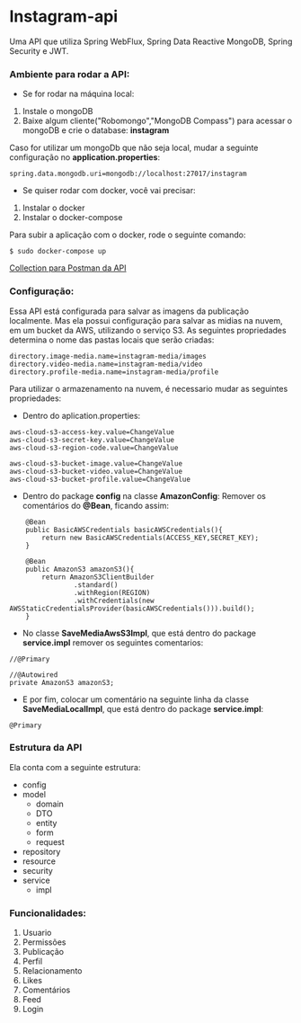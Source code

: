 # Instagram-api

Uma API que utiliza Spring WebFlux, Spring Data Reactive MongoDB, Spring Security e JWT. 
### Ambiente para rodar a API: 

- Se for rodar na máquina local: 
1. Instale o mongoDB
2. Baixe algum cliente("Robomongo","MongoDB Compass") para acessar o mongoDB e crie o database: **instagram**

Caso for utilizar um mongoDb que não seja local, mudar a seguinte configuração no **application.properties**:
```
spring.data.mongodb.uri=mongodb://localhost:27017/instagram
```

- Se quiser rodar com docker, você vai precisar: 
1. Instalar o docker
2. Instalar o docker-compose

Para subir a aplicação com o docker, rode o seguinte comando: 

```
$ sudo docker-compose up  
```
<a href="https://insta-api-collection.s3.us-east-1.amazonaws.com/Instagram-API.postman_collection.json?response-content-disposition=attachment&X-Amz-Security-Token=IQoJb3JpZ2luX2VjEE8aCXNhLWVhc3QtMSJIMEYCIQDppnjRpJbTj%2FdKSwKvFKTOiRGz3gaQeO4%2BXecuX23tygIhAL60HhHVr99oYJVK0MZIpyVG5IotCXjIJWR2BEMYW7RJKsQCCEgQABoMNDI1NDY5MzkzNjEzIgyvBgisZ7Ualo18Z5AqoQJPQO9MTIS2ehGQy7LfW2%2B0u0sEwoNTxodeBaeHSkDWyZwTB6iZ2I17mO0wvqnbsuB%2FzllJW%2F1iTkkvnb8GheDWkOQ2SA1D%2Ftudhi2TqLl3wRwWc8BS98aJ4o6eIcKaWTtAzlu1a%2Fjyv8r0c09DS34fsko%2BPn9XqilcKk9XqlVOBRs69mBG0FZ5kx6C%2Bl3YiM6Ct%2BWjrDvLgV%2BGGRaR2K0unQG%2FvB1U5V5AGbkQi6S%2B2%2FKBqT1J350KVlnVS53XNTmtSjlagPfBwCM9Z8w9yjIFcbBytLiXs%2FCk%2BmYZsE7GF7%2B7jKq2xH1y6qg5uv6qM7OWSxPkQ1xBLdyNddHgyllFwDgaRN1iocpBUb%2BNJx4F63WKoXtNcZPMggvEF%2F9%2B6U2EMPT%2BrvoFOq8C8%2FxyXQ1lPSGmpu7I%2BqmmZS%2Bims9XuC3%2By7LRkgkN9T4CRpuwRnvaqR6f5SMt744Rmj4FIlwqekdzdcX6NCuBaABR6tdO8H6pCQq102gqsqoZ%2FVBA1edYYqmSRE9z8fBcFu99bEquvDJSizRVg7UjBsFwvo0tp%2FvDsFXjQH7cO3jSX38QdjE%2BN7TAUg2g%2BB8Oupihr5emZZMuXPkaaeW%2Fn1xEXfrTXuRmoTHP6yYNCZB3zKDx3lmUZuHTgPq2xMUK3Nx0U%2Fb2VYTHErw2ytBJrMjUKdycLZvRatvXA8YX1hgybv5sFZSFq7H%2FzRiPKqdUihHXyTWhYvFuX5Pft6JUui4FtBjDOsJ0tLLnlFXwyZVgnEEkO6tFXM28TFuUJBRMoOKdDBX939BpiUgAcOyw&X-Amz-Algorithm=AWS4-HMAC-SHA256&X-Amz-Date=20200830T200525Z&X-Amz-SignedHeaders=host&X-Amz-Expires=300&X-Amz-Credential=ASIAWGD7TXLGSVEGOWXX%2F20200830%2Fus-east-1%2Fs3%2Faws4_request&X-Amz-Signature=81e8bf8e0c133421c8e096f40468e1fb23d06000c47ca8839428f9544e96e286"> Collection para Postman da API</a>

### Configuração: 

Essa API está configurada para salvar as imagens da publicação localmente. Mas ela possui configuração para salvar as midias na nuvem, em um bucket da AWS, utilizando o serviço S3.
As seguintes propriedades determina o nome das pastas locais que serão criadas:
```
directory.image-media.name=instagram-media/images
directory.video-media.name=instagram-media/video
directory.profile-media.name=instagram-media/profile
```
 
Para utilizar o armazenamento na nuvem, é necessario mudar as seguintes propriedades:
- Dentro do aplication.properties: 
```
aws-cloud-s3-access-key.value=ChangeValue
aws-cloud-s3-secret-key.value=ChangeValue
aws-cloud-s3-region-code.value=ChangeValue

aws-cloud-s3-bucket-image.value=ChangeValue
aws-cloud-s3-bucket-video.value=ChangeValue
aws-cloud-s3-bucket-profile.value=ChangeValue
```
- Dentro do package **config** na classe **AmazonConfig**: 
Remover os comentários do **@Bean**, ficando assim: 
```
    @Bean
    public BasicAWSCredentials basicAWSCredentials(){
        return new BasicAWSCredentials(ACCESS_KEY,SECRET_KEY);
    }

    @Bean
    public AmazonS3 amazonS3(){
        return AmazonS3ClientBuilder
                .standard()
                .withRegion(REGION)
                .withCredentials(new AWSStaticCredentialsProvider(basicAWSCredentials())).build();
    }
```
- No classe **SaveMediaAwsS3Impl**, que está dentro do package **service.impl** remover os seguintes comentarios: 
```
//@Primary

//@Autowired
private AmazonS3 amazonS3;
```
- E por fim, colocar um comentário na seguinte linha da classe **SaveMediaLocalImpl**, que está dentro do package **service.impl**: 
```
@Primary
```

### Estrutura da API
Ela conta com a seguinte estrutura: 

- config
- model
    - domain
    - DTO
    - entity
    - form
    - request
- repository
- resource
- security
- service
    - impl

### Funcionalidades:

1. Usuario
2. Permissões
3. Publicação
4. Perfil
5. Relacionamento
6. Likes
7. Comentários
8. Feed
9. Login







